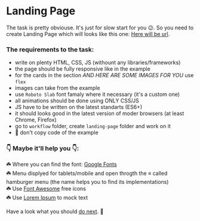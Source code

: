 # Landing Page

The task is pretty obviouse. It's just for slow start for you 😉.
So you need to create Landing Page which will looks like this one: [Here will be url]().

### The requirements to the task:

- write on plenty HTML, CSS, JS (withount any libraries/frameworks)
- the page should be fully responsive like in the example
- for the cards in the section <em>AND HERE ARE SOME IMAGES FOR YOU</em> use `flex`
- images can take from the example
- use `Roboto Slab` font famaly where it necessary (it's a custom one)
- all animations should be done using ONLY CSS/JS
- JS have to be written on the latest standarts (ES6+)
- it should looks good in the latest version of moder browsers (at least Chrome, Firefox)
- go to `workflow` folder, create `landing-page` folder and work on it
- 📛 don't copy code of the example

### 👇 Maybe it'll help you 👇:

☘️ Where you can find the font: [Google Fonts](https://fonts.google.com/)<br/>
☘️ Menu displyed for tablets/mobile and open throgth the ≡ called hamburger menu (the name helps you to find its implementations)<br/>
☘️ Use [Font Awesome](https://fontawesome.com/v5.15/icons?d=gallery&p=2&m=free) free icons<br/>
☘️ Use [Lorem Ipsum](https://www.lipsum.com/) to mock text<br/>

Have a look what you should [do next](../README.md#progress). 👀
